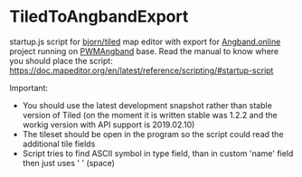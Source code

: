 
# TiledToAngbandExport
startup.js script for [bjorn/tiled](https://github.com/bjorn/tiled) map editor with export for [Angband.online](http://angband.online) project running on [PWMAngband](http://powerwyrm.monsite-orange.fr/page-56e3134c5ebab.html) base.
Read the manual to know where you should place the script: https://doc.mapeditor.org/en/latest/reference/scripting/#startup-script

Important: 
- You should use the latest development snapshot rather than stable version of Tiled (on the moment it is written stable was 1.2.2 and the workig version with API support is 2019.02.10)
- The tileset should be open in the program so the script could read the additional tile fields
- Script tries to find ASCII symbol in type field, than in custom 'name' field then just uses ' ' (space)

